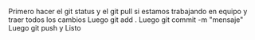 Primero hacer el git status y el git pull si estamos trabajando en equipo y traer todos los cambios
Luego git add .
Luego git commit -m "mensaje"
Luego git push
y Listo
